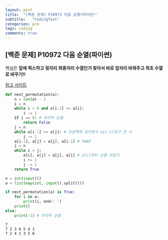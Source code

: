 ```yaml
---
layout: post
title:  "[백준 문제] P10972 다음 순열(파이썬)"
subtitle:   "CodingTest"
categories: pro
tags: coding
comments: true
---
```


## [백준 문제] P10972 다음 순열(파이썬)


핵심은 **앞에 픽스하고 뒷자리 최종자리 수열인거 찾아서 바로 앞자리 바꿔주고 최초 수열로 바꾸기!!**  
  
[참고 사이트](https://rebas.kr/666)



```python
def next_permutation(a):
    n = len(a) - 1
    i = n
    while i > 0 and a[i-1] >= a[i]:
        i -= 1
    if i == 0: # 마지막 순열
        return False
    j = n
    while a[i-1] >= a[j]: # 오른쪽에 있으면서 a[i-1]보다 큰 수
        j -= 1
    a[i-1], a[j] = a[j], a[i-1] # SWAP
    j = n
    while i < j:
        a[i], a[j] = a[j], a[i] # a[i]부터 순열 뒤집기
        i += 1
        j -= 1
    return True

n = int(input())
a = list(map(int, input().split()))

if next_permutation(a) is True:
    for i in a:
        print(i, end=' ')
    print()
else:
    print(-1) # 마지막 순열
```

    7
    7 2 3 6 5 4 1
    7 2 4 1 3 5 6 
    
